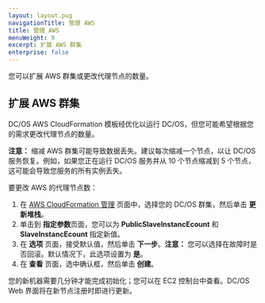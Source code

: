 ```yaml
---
layout: layout.pug
navigationTitle: 管理 AWS
title: 管理 AWS
menuWeight: 9
excerpt: 扩展 AWS 群集 
enterprise: false
---
```



您可以扩展 AWS 群集或更改代理节点的数量。

## 扩展 AWS 群集

DC/OS AWS CloudFormation 模板经优化以运行 DC/OS，但您可能希望根据您的需求更改代理节点的数量。

**注意：** 缩减 AWS 群集可能导致数据丢失。建议每次缩减一个节点，以让 DC/OS 服务恢复。例如，如果您正在运行 DC/OS 服务并从 10 个节点缩减到 5 个节点，这可能会导致您服务的所有实例丢失。

要更改 AWS 的代理节点数：

1. 在 [AWS CloudFormation 管理][3] 页面中，选择您的 DC/OS 群集，然后单击 **更新堆栈**。
2. 单击到 **指定参数**页面，您可以为 **PublicSlaveInstancEcount** 和 **SlaveInstancEcount** 指定新值。
3. 在 **选项** 页面，接受默认值，然后单击 **下一步**。**注意：** 您可以选择在故障时是否回滚。默认情况下，此选项设置为 **是**。
4. 在 **查看** 页面，选中确认框，然后单击 **创建**。

您的新机器需要几分钟才能完成初始化；您可以在 EC2 控制台中查看。DC/OS Web 界面将在新节点注册时即进行更新。




 [3]:https://console.aws.amazon.com/cloudformation/home
